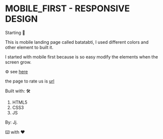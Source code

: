 # MOBILE_FIRST - RESPONSIVE DESIGN

Starting 🚀

This is mobile landing page called batatabti, I used different colors and other element to built it.

I started with mobile first because is so easy modify the elements when the screen grow.

⚙️ see [here](https://johnrodriguezm.github.io/mobile_first/)

the page to rate us is [url](https://johnrodriguezm.github.io/conexion_mobile_first/)

Built with: 🛠️

1. HTML5
2. CSS3
3. JS

By: Jj.

⌨️ with ❤️
